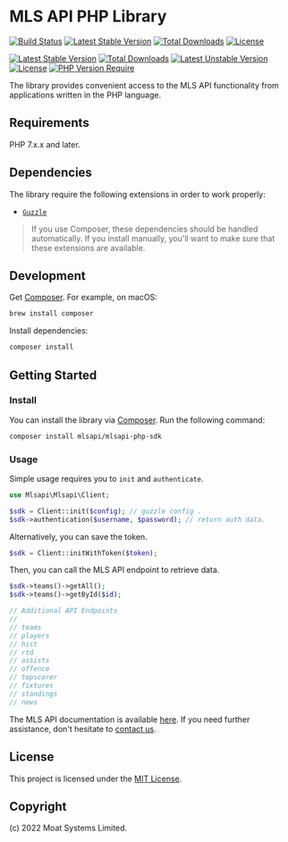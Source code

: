 # MLS API PHP Library

[![Build Status](https://github.com/moatsystems/mlsapi-php-sdk/actions/workflows/ci.yml/badge.svg?branch=main)](https://github.com/moatsystems/mlsapi-php-sdk/actions?query=branch%3Amain)
[![Latest Stable Version](http://poser.pugx.org/mlsapi/mlsapi-php-sdk/v)](https://packagist.org/packages/mlsapi/mlsapi-php-sdk)
[![Total Downloads](https://poser.pugx.org/mlsapi/mlsapi-php-sdk/downloads.svg)](https://packagist.org/packages/mlsapi/mlsapi-php-sdk)
[![License](https://poser.pugx.org/mlsapi/mlsapi-php-sdk/license.svg)](https://packagist.org/packages/mlsapi/mlsapi-php-sdk)


[![Latest Stable Version](http://poser.pugx.org/mlsapi/mlsapi-php-sdk/v)](https://packagist.org/packages/mlsapi/mlsapi-php-sdk) [![Total Downloads](http://poser.pugx.org/mlsapi/mlsapi-php-sdk/downloads)](https://packagist.org/packages/mlsapi/mlsapi-php-sdk) [![Latest Unstable Version](http://poser.pugx.org/mlsapi/mlsapi-php-sdk/v/unstable)](https://packagist.org/packages/mlsapi/mlsapi-php-sdk) [![License](http://poser.pugx.org/mlsapi/mlsapi-php-sdk/license)](https://packagist.org/packages/mlsapi/mlsapi-php-sdk) [![PHP Version Require](http://poser.pugx.org/mlsapi/mlsapi-php-sdk/require/php)](https://packagist.org/packages/mlsapi/mlsapi-php-sdk)

The library provides convenient access to the MLS API functionality from applications written in the PHP language.

## Requirements

PHP 7.x.x and later.

## Dependencies

The library require the following extensions in order to work properly:

-   [`Guzzle`](https://docs.guzzlephp.org/en/stable/)

> If you use Composer, these dependencies should be handled automatically. If you install manually, you'll want to make sure that these extensions are available.

## Development

Get [Composer](https://formulae.brew.sh/formula/composer). For example, on macOS:

```bash
brew install composer
```

Install dependencies:

```bash
composer install
```

## Getting Started

### Install

You can install the library via [Composer](http://getcomposer.org/). Run the following command:

```bash
composer install mlsapi/mlsapi-php-sdk
```

### Usage

Simple usage requires you to `init` and `authenticate`.

```php
use Mlsapi\Mlsapi\Client;

$sdk = Client::init($config); // guzzle config .
$sdk->authentication($username, $password); // return auth data.
```

Alternatively, you can save the token.

```php
$sdk = Client::initWithToken($token);
```

Then, you can call the MLS API endpoint to retrieve data.

```php
$sdk->teams()->getAll();
$sdk->teams()->getById($id);

// Additional API Endpoints
//
// teams
// players
// hist
// rtd
// assists
// offence
// topscorer
// fixtures
// standings
// news
```

The MLS API documentation is available [here](https://moatsystems.com/mls-api/). If you need further assistance, don't hesitate to [contact us](https://moatsystems.com/contact/).

## License

This project is licensed under the [MIT License](./LICENSE).  
  
## Copyright

(c) 2022 Moat Systems Limited.